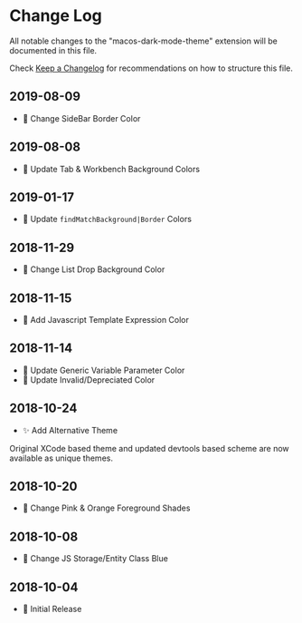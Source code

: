 # Change Log

All notable changes to the "macos-dark-mode-theme" extension will be documented in this file.

Check [Keep a Changelog](http://keepachangelog.com/) for recommendations on how to structure this file.

## 2019-08-09

- 💄 Change SideBar Border Color

## 2019-08-08

- 💄 Update Tab & Workbench Background Colors

## 2019-01-17

- 💄 Update `findMatchBackground|Border` Colors

## 2018-11-29

- 💄 Change List Drop Background Color

## 2018-11-15

- 💄 Add Javascript Template Expression Color

## 2018-11-14

- 💄 Update Generic Variable Parameter Color
- 💄 Update Invalid/Depreciated Color

## 2018-10-24

- ✨ Add Alternative Theme

Original XCode based theme and updated devtools based scheme are now available as unique themes.

## 2018-10-20

- 💄 Change Pink & Orange Foreground Shades

## 2018-10-08

- 💄 Change JS Storage/Entity Class Blue

## 2018-10-04

- 🎉 Initial Release